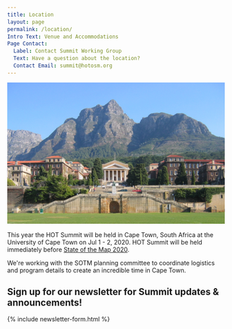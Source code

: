 ```yaml
---
title: Location
layout: page
permalink: /location/
Intro Text: Venue and Accommodations
Page Contact:
  Label: Contact Summit Working Group
  Text: Have a question about the location?
  Contact Email: summit@hotosm.org
---
```


![University of Cape Town](/images/uct-front.jpg)

This year the HOT Summit will be held in Cape Town, South Africa at the University of Cape Town on Jul 1 - 2, 2020. HOT Summit will be held immediately before [State of the Map 2020](https://2020.stateofthemap.org/).

We're working with the SOTM planning committee to coordinate logistics and program details to create an incredible time in Cape Town.

<h2>Sign up for our newsletter for Summit updates & announcements!</h2>
{% include newsletter-form.html %}

<!--
### Conference Venue 

All HOT Summit sessions will be held on the Neuenheimer Feld campus within the [Chemistry lecture hall building](http://www.openstreetmap.org/way/25298676). HOT Summit will use the West and East Lecture rooms along with a smaller lecture room for all sessions. Detailed signs and information will be provided to all attendees.  

<iframe width="100%" height="450" scrolling="no" marginheight="0" marginwidth="0" src="https://www.openstreetmap.org/export/embed.html?bbox=8.670278170611711%2C49.41747279134659%2C8.676661828067154%2C49.419953964106625&amp;layer=mapnik&amp;marker=49.41871339340693%2C8.673469999339432"></iframe>
<br>

See the [State of the Map venue page](https://2019.stateofthemap.org/venue/) for additional details about Heidelberg and the surrounding area.

### Accommodation

Jump to [State of the Map website accommodation](https://2019.stateofthemap.org/accommodation/) information to see the selection of hotels that have been pre-booked with special SOTM rates. 
-->
